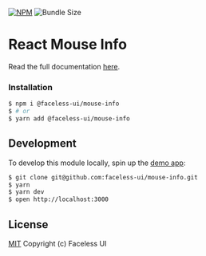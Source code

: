 [![NPM](https://img.shields.io/npm/v/@faceless-ui/mouse-info)](https://www.npmjs.com/@faceless-ui/mouse-info)
![Bundle Size](https://img.shields.io/bundlephobia/minzip/@faceless-ui/mouse-info?label=zipped)

# React Mouse Info

Read the full documentation [here](https://facelessui.com/docs/mouse-info).

### Installation

```bash
$ npm i @faceless-ui/mouse-info
$ # or
$ yarn add @faceless-ui/mouse-info
```

## Development

To develop this module locally, spin up the [demo app](./demo/App.demo.js):

```bash
$ git clone git@github.com:faceless-ui/mouse-info.git
$ yarn
$ yarn dev
$ open http://localhost:3000
```

## License

[MIT](https://github.com/faceless-ui/mouse-info/blob/master/LICENSE) Copyright (c) Faceless UI
